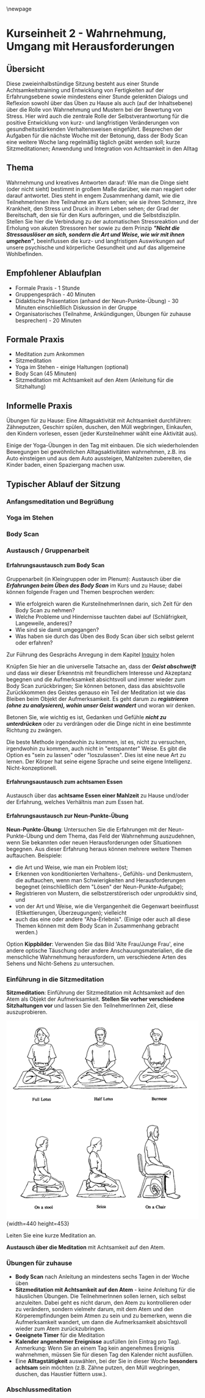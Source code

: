 \newpage

# Kurseinheit 2 - Wahrnehmung, Umgang mit Herausforderungen

## Übersicht

Diese zweieinhalbstündige Sitzung besteht aus einer Stunde Achtsamkeitstraining und
Entwicklung von Fertigkeiten auf der Erfahrungsebene sowie mindestens einer Stunde
gelenkten Dialogs und Reflexion sowohl über das Üben zu Hause als auch (auf der
Inhaltsebene) über die Rolle von Wahrnehmung und Mustern bei der Bewertung von
Stress.
Hier wird auch die zentrale Rolle der Selbstverantwortung für die positive Entwicklung
von kurz- und langfristigen Veränderungen von gesundheitsstärkenden
Verhaltensweisen eingeführt. Besprechen der Aufgaben für die nächste Woche mit der
Betonung, dass der Body Scan eine weitere Woche lang regelmäßig täglich geübt
werden soll; kurze Sitzmeditationen; Anwendung und Integration von Achtsamkeit in
den Alltag

## Thema

Wahrnehmung und kreatives Antworten darauf: Wie man die Dinge sieht (oder nicht
sieht) bestimmt in großem Maße darüber, wie man reagiert oder darauf antwortet. Dies
steht in engem Zusammenhang damit, wie die TeilnehmerInnen ihre Teilnahme am
Kurs sehen; wie sie ihren Schmerz, ihre Krankheit, den Stress und Druck in ihrem
Leben sehen; der Grad der Bereitschaft, den sie für den Kurs aufbringen, und die
Selbstdisziplin. Stellen Sie hier die Verbindung zu der automatischen Stressreaktion
und der Erholung von akuten Stressoren her sowie zu dem Prinzip __*"Nicht die
Stressauslöser an sich, sondern die Art und Weise, wie wir mit ihnen umgehen"*__,
beeinflussen die kurz- und langfristigen Auswirkungen auf unsere psychische und
körperliche Gesundheit und auf das allgemeine Wohlbefinden.

## Empfohlener Ablaufplan

- Formale Praxis - 1 Stunde
- Gruppengespräch - 40 Minuten
- Didaktische Präsentation (anhand der Neun-Punkte-Übung) - 30 Minuten einschließlich Diskussion in der Gruppe
- Organisatorisches (Teilnahme, Ankündigungen, Übungen für zuhause besprechen) - 20 Minuten

## Formale Praxis

- Meditation zum Ankommen
- Sitzmeditation
- Yoga im Stehen - einige Haltungen (optional)
- Body Scan (45 Minuten)
- Sitzmeditation mit Achtsamkeit auf den Atem (Anleitung für die Sitzhaltung)

## Informelle Praxis

Übungen für zu Hause: Eine Alltagsaktivität mit Achtsamkeit durchführen: Zähneputzen,
Geschirr spülen, duschen, den Müll wegbringen, Einkaufen, den Kindern vorlesen,
essen (jeder Kursteilnehmer wählt eine Aktivität aus).

Einige der Yoga-Übungen in den Tag mit einbauen. Die sich wiederholenden
Bewegungen bei gewöhnlichen Alltagsaktivitäten wahrnehmen, z.B. ins Auto einsteigen
und aus dem Auto aussteigen, Mahlzeiten zubereiten, die Kinder baden, einen
Spaziergang machen usw.

## Typischer Ablauf der Sitzung

### Anfangsmeditation und Begrüßung

### Yoga im Stehen

### Body Scan

### Austausch / Gruppenarbeit

#### Erfahrungsaustausch zum Body Scan

Gruppenarbeit (in Kleingruppen oder im Plenum): Austausch über die __*Erfahrungen
beim Üben des Body Scan*__ im Kurs und zu Hause; dabei können folgende Fragen und
Themen besprochen werden:

- Wie erfolgreich waren die KursteilnehmerInnen darin, sich Zeit für den Body Scan zu nehmen?
- Welche Probleme und Hindernisse tauchten dabei auf (Schläfrigkeit, Langeweile, anderes)?
- Wie sind sie damit umgegangen?
- Was haben sie durch das Üben des Body Scan über sich selbst gelernt oder erfahren?

Zur Führung des Gesprächs Anregung in dem Kapitel [Inquiry](#inquiry) holen

Knüpfen Sie hier an die universelle Tatsache an, dass der __*Geist abschweift*__ und dass
wir dieser Erkenntnis mit freundlichem Interesse und Akzeptanz begegnen und die
Aufmerksamkeit absichtsvoll und immer wieder zum Body Scan zurückbringen; Sie
können betonen, dass das absichtsvolle Zurückkommen des Geistes genauso ein Teil
der Meditation ist wie das Bleiben beim Objekt der Aufmerksamkeit. Es geht darum zu
__*registrieren (ohne zu analysieren), wohin unser Geist wandert*__ und woran wir denken.

Betonen Sie, wie wichtig es ist, Gedanken und Gefühle __*nicht zu unterdrücken*__ oder zu
verdrängen oder die Dinge nicht in eine bestimmte Richtung zu zwängen.

Die beste Methode irgendwohin zu kommen, ist es, nicht zu versuchen, irgendwohin zu kommen,
auch nicht in "entspannter" Weise. Es gibt die Option es "sein zu lassen" oder
"loszulassen". Dies ist eine neue Art zu lernen. Der Körper hat seine eigene Sprache
und seine eigene Intelligenz. Nicht-konzeptionell.

#### Erfahrungsaustausch zum achtsamen Essen

Austausch über das __achtsame Essen einer Mahlzeit__ zu Hause und/oder der Erfahrung,
welches Verhältnis man zum Essen hat.

#### Erfahrungsaustausch zur Neun-Punkte-Übung

__Neun-Punkte-Übung__: Untersuchen Sie die Erfahrungen mit der Neun-Punkte-Übung
und dem Thema, das Feld der Wahrnehmung auszudehnen, wenn Sie bekannten oder
neuen Herausforderungen oder Situationen begegnen. Aus dieser Erfahrung heraus
können mehrere weitere Themen auftauchen. Beispiele:

- die Art und Weise, wie man ein Problem löst;
- Erkennen von konditionierten Verhaltens-, Gefühls- und Denkmustern, die
auftauchen, wenn man Schwierigkeiten and Herausforderungen begegnet
(einschließlich dem "Lösen" der Neun-Punkte-Aufgabe);
- Registrieren von Mustern, die selbstzerstörerisch oder unproduktiv sind, und
- von der Art und Weise, wie die Vergangenheit die Gegenwart beeinflusst (Etikettierungen, Überzeugungen); vielleicht
- auch das eine oder andere "Aha-Erlebnis". (Einige oder auch all diese Themen können
mit dem Body Scan in Zusammenhang gebracht werden.)

Option __Kippbilder__: Verwenden Sie das Bild 'Alte Frau/Junge Frau', eine andere optische
Täuschung oder andere Anschauungsmaterialien, die die menschliche Wahrnehmung
herausfordern, um verschiedene Arten des Sehens und Nicht-Sehens zu untersuchen.

### Einführung in die Sitzmeditation

__Sitzmeditation__: Einführung der Sitzmeditation mit Achtsamkeit auf den Atem als Objekt
der Aufmerksamkeit. __Stellen Sie vorher verschiedene Sitzhaltungen vor__ und lassen Sie
den TeilnehmerInnen Zeit, diese auszuprobieren.

![](../material/meditation-poses.png){width=440 height=453}


Leiten Sie eine kurze Meditation an.

__Austausch über die Meditation__ mit Achtsamkeit auf den Atem.

### Übungen für zuhause

- __Body Scan__ nach Anleitung an mindestens sechs Tagen in der Woche üben
- __Sitzmeditation mit Achtsamkeit auf den Atem__ - keine Anleitung für die häuslichen
Übungen. Die TeilnehmerInnen sollen lernen, sich selbst anzuleiten. Dabei geht
es nicht darum, den Atem zu kontrollieren oder zu verändern, sondern vielmehr
darum, mit dem Atem und den Körperempfindungen beim Atmen zu sein und zu
bemerken, wenn die Aufmerksamkeit wandert, um dann die Aufmerksamkeit
absichtsvoll wieder zum Atem zurückzubringen.
- __Geeignete Timer__ für die Meditation
- __Kalender angenehmer Ereignisse__ ausfüllen (ein Eintrag pro Tag).
Anmerkung: Wenn Sie an einem Tag kein angenehmes Ereignis wahrnehmen,
müssen Sie für diesen Tag den Kalender nicht ausfüllen.
- Eine __Alltagstätigkeit__ auswählen, bei der Sie in dieser Woche __besonders achtsam__
sein möchten (z.B. Zähne putzen, den Müll wegbringen, duschen, das Haustier
füttern usw.).


### Abschlussmeditation
